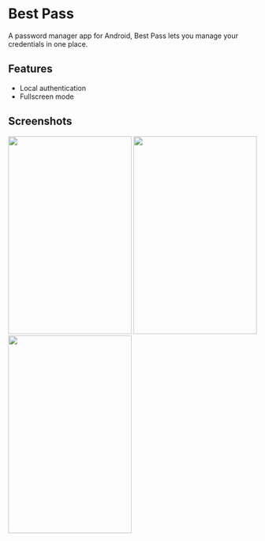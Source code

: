 
# Best Pass

 A password manager app for Android, Best Pass lets you manage your credentials in one place.


## Features

- Local authentication
- Fullscreen mode



## Screenshots

<img src="https://user-images.githubusercontent.com/83179192/187661935-e73f85c3-133c-42c3-b407-8d71b3c9c624.png" width="250" height="400">
<img src="https://user-images.githubusercontent.com/83179192/187662034-02044fa0-1cf6-4fcb-b95c-63f7420494e0.png" width="250" height="400">
<img src = "https://user-images.githubusercontent.com/83179192/187662136-34b19604-82b4-4258-9352-6f84bb389baf.png" width="250" height="400">


